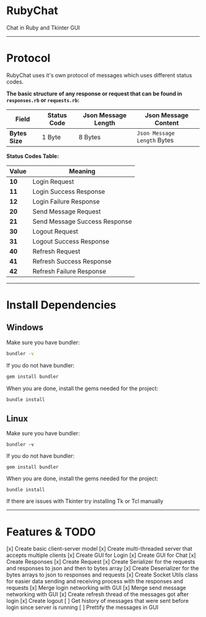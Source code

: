 # RubyChat
Chat in Ruby and Tkinter GUI

____________________________________________________

# Protocol
RubyChat uses it's own protocol of messages which uses different status codes.

**The basic structure of any response or request that can be found in `responses.rb` or `requests.rb`:**

| **Field**      | Status Code | Json Message Length | Json Message Content        | 
| -------------- | ----------- | ------------------- | --------------------------- |
| **Bytes Size** | 1 Byte      | 8 Bytes             | `Json Message Length` Bytes |

**Status Codes Table:**

| **Value** | **Meaning**                     |
| --------- | ------------------------------- |
| **10**    | Login Request                   |
| **11**    | Login Success Response          |
| **12**    | Login Failure Response          |
| **20**    | Send Message Request            |
| **21**    | Send Message Success Response   |
| **30**    | Logout Request                  |
| **31**    | Logout Success Response         |
| **40**    | Refresh Request                 |
| **41**    | Refresh Success Response        |
| **42**    | Refresh Failure Response        |

____________________________________________________


# Install Dependencies
## Windows
Make sure you have bundler:
```cmd
bundler -v
```

If you do not have bundler:
```cmd
gem install bundler
```

When you are done, install the gems needed for the project:
```cmd
bundle install
```

## Linux
Make sure you have bundler:
```console
bundler -v
```

If you do not have bundler:
```console
gem install bundler
```

When you are done, install the gems needed for the project:
```console
bundle install
```

If there are issues with Tkinter try installing Tk or Tcl manually

____________________________________________________

# Features & TODO

[x] Create basic client-server model
[x] Create multi-threaded server that accepts multiple clients
[x] Create GUI for Login
[x] Create GUI for Chat
[x] Create Responses
[x] Create Request
[x] Create Serializer for the requests and responses to json and then to bytes array
[x] Create Deserializer for the bytes arrays to json to responses and requests
[x] Create Socket Utils class for easier data sending and receiving process with the responses and requests
[x] Merge login networking with GUI
[x] Merge send message networking with GUI
[x] Create refresh thread of the messages got after login
[x] Create logout
[ ] Get history of messages that were sent before login since server is running
[ ] Prettify the messages in GUI